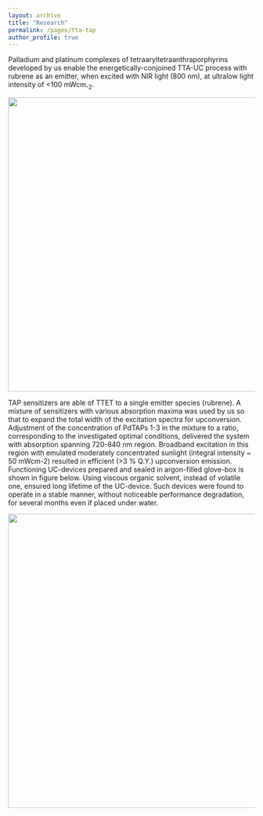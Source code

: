 ```yaml
---
layout: archive
title: "Research"
permalink: /pages/tta-tap
author_profile: true
---
```


Palladium and platinum complexes of tetraaryltetraanthraporphyrins developed by us enable the energetically-conjoined TTA-UC 
process with rubrene as an emitter, when excited with NIR light (800 nm), at ultralow light intensity of <100 mWcm<sub>-2</sub>. 

<div style="text-align:center"><img src="https://mihafil.github.io/academic/images/taps.jpg" style="width:600px;height:auto"></div>

TAP sensitizers are able of TTET to a single emitter species (rubrene). A mixture of sensitizers with various absorption maxima 
was used by us so that to expand the total width of the excitation spectra for upconversion.  
Adjustment of the concentration of PdTAPs 1-3 in the mixture to a ratio, corresponding to the investigated optimal conditions, 
delivered the system with absorption spanning 720-840 nm region. Broadband excitation in this region with emulated moderately 
concentrated sunlight (integral intensity ~ 50 mWcm-2) resulted in efficient (>3 % Q.Y.) upconversion emission. 
Functioning UC-devices prepared and sealed in argon-filled glove-box is shown in figure below. Using viscous organic solvent, 
instead of volatile one, ensured long lifetime of the UC-device. Such devices were found to operate in a stable manner, 
without noticeable performance degradation, for several months even if placed under water.

<div style="text-align:center"><img src="https://mihafil.github.io/academic/images/uc-taps.jpg" style="width:600px;height:auto"></div>
